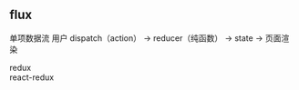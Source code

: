 ## flux
单项数据流
用户 dispatch（action） -> reducer（纯函数） -> state -> 页面渲染

redux                
react-redux 
